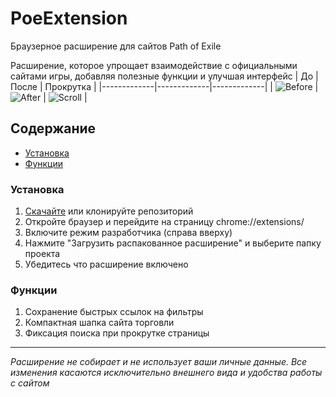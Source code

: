 # PoeExtension
Браузерное расширение для сайтов Path of Exile

Расширение, которое упрощает взаимодействие с официальными сайтами игры, добавляя полезные функции и улучшая интерфейс
| До | После | Прокрутка |
|-------------|-------------|-------------|
| ![Before](https://custompoe.ru/img/screens/tradeBefore.png) | ![After](https://custompoe.ru/img/screens/tradeAfter.png) | ![Scroll](https://custompoe.ru/img/screens/tradeScroll.png) |

## Содержание
- [Установка](#установка)
- [Функции](#функции)

### Установка
1. [Скачайте](https://github.com/BeardedMark/PoeExtension/archive/refs/heads/main.zip) или клонируйте репозиторий 
2. Откройте браузер и перейдите на страницу chrome://extensions/
3. Включите режим разработчика (справа вверху)
4. Нажмите "Загрузить распакованное расширение" и выберите папку проекта
4. Убедитесь что расширение включено

### Функции
1. Сохранение быстрых ссылок на фильтры
2. Компактная шапка сайта торговли
2. Фиксация поиска при прокрутке страницы

---
*Расширение не собирает и не использует ваши личные данные. Все изменения касаются исключительно внешнего вида и удобства работы с сайтом*
